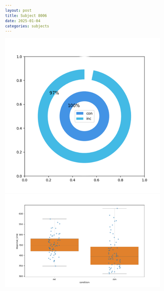 ```yaml
---
layout: post
title: Subject 8006
date: 2025-01-04
categories: subjects
---
```


![](data/8006/run-10/8006_accuracy_by_condition.png)
![](data/8006/run-10/8006_rt.png)
